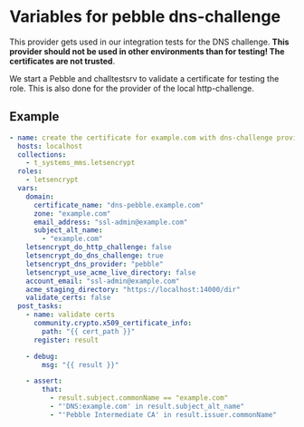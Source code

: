 # Variables for pebble dns-challenge

This provider gets used in our integration tests for the DNS challenge.
**This provider should not be used in other environments than for testing!
The certificates are not trusted**.

We start a Pebble and challtestsrv to validate a certificate for testing the role.
This is also done for the provider of the local http-challenge.

## Example

```yaml
- name: create the certificate for example.com with dns-challenge provider "pebble"
  hosts: localhost
  collections:
    - t_systems_mms.letsencrypt
  roles:
    - letsencrypt
  vars:
    domain:
      certificate_name: "dns-pebble.example.com"
      zone: "example.com"
      email_address: "ssl-admin@example.com"
      subject_alt_name:
        - "example.com"
    letsencrypt_do_http_challenge: false
    letsencrypt_do_dns_challenge: true
    letsencrypt_dns_provider: "pebble"
    letsencrypt_use_acme_live_directory: false
    account_email: "ssl-admin@example.com"
    acme_staging_directory: "https://localhost:14000/dir"
    validate_certs: false
  post_tasks:
    - name: validate certs
      community.crypto.x509_certificate_info:
        path: "{{ cert_path }}"
      register: result

    - debug:
        msg: "{{ result }}"

    - assert:
        that:
          - result.subject.commonName == "example.com"
          - "'DNS:example.com' in result.subject_alt_name"
          - "'Pebble Intermediate CA' in result.issuer.commonName"
```

